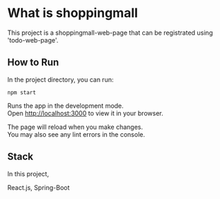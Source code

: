 # What is shoppingmall

This project is a shoppingmall-web-page that can be registrated using 'todo-web-page'.

## How to Run

In the project directory, you can run:

`npm start`

Runs the app in the development mode.\
Open [http://localhost:3000](http://localhost:3000) to view it in your browser.

The page will reload when you make changes.\
You may also see any lint errors in the console.

## Stack

In this project,

React.js, Spring-Boot

